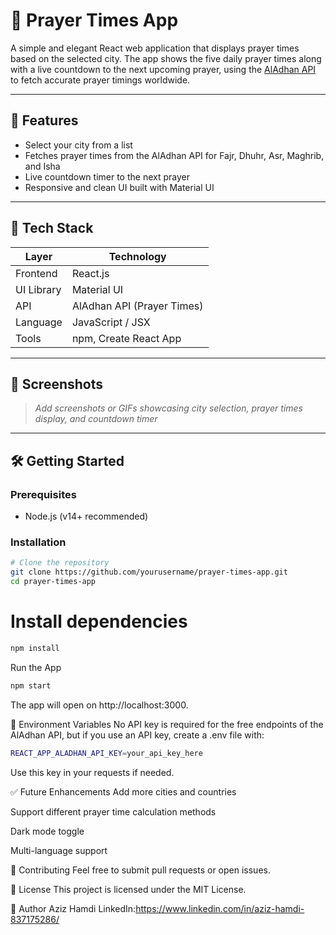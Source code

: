 # 🕌 Prayer Times App

A simple and elegant React web application that displays prayer times based on the selected city. The app shows the five daily prayer times along with a live countdown to the next upcoming prayer, using the [AlAdhan API](https://aladhan.com/) to fetch accurate prayer timings worldwide.

---

## 🚀 Features

- Select your city from a list  
- Fetches prayer times from the AlAdhan API for Fajr, Dhuhr, Asr, Maghrib, and Isha  
- Live countdown timer to the next prayer  
- Responsive and clean UI built with Material UI  

---

## 🧱 Tech Stack

| Layer      | Technology                 |
|------------|----------------------------|
| Frontend   | React.js                   |
| UI Library | Material UI                |
| API        | AlAdhan API (Prayer Times) |
| Language   | JavaScript / JSX           |
| Tools      | npm, Create React App      |

---

## 📸 Screenshots

> _Add screenshots or GIFs showcasing city selection, prayer times display, and countdown timer_

---

## 🛠️ Getting Started

### Prerequisites

- Node.js (v14+ recommended)

### Installation

```bash
# Clone the repository
git clone https://github.com/yourusername/prayer-times-app.git
cd prayer-times-app
```

# Install dependencies
```bash
npm install
```

Run the App
```bash
npm start
```

The app will open on http://localhost:3000.

🔐 Environment Variables
No API key is required for the free endpoints of the AlAdhan API, but if you use an API key, create a .env file with:

```bash
REACT_APP_ALADHAN_API_KEY=your_api_key_here
```

Use this key in your requests if needed.

✅ Future Enhancements
Add more cities and countries

Support different prayer time calculation methods

Dark mode toggle

Multi-language support

🤝 Contributing
Feel free to submit pull requests or open issues.

📄 License
This project is licensed under the MIT License.

👤 Author
Aziz Hamdi
LinkedIn:https://www.linkedin.com/in/aziz-hamdi-837175286/